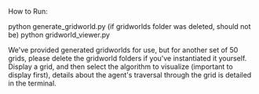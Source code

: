 How to Run:

python generate_gridworld.py (if gridworlds folder was deleted, should not be)
python gridworld_viewer.py

We've provided generated gridworlds for use, but for another set of 50 grids, please delete the gridworld folders if you've instantiated it yourself. Display a grid, and then select the algorithm to visualize (important to display first), details about the agent's traversal through the grid is detailed in the terminal.